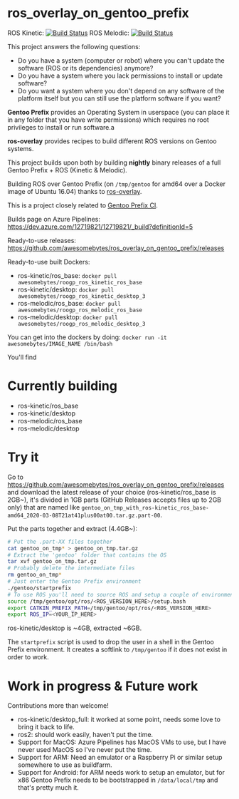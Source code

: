 # ros_overlay_on_gentoo_prefix
ROS Kinetic: [![Build Status](https://dev.azure.com/12719821/12719821/_apis/build/status/awesomebytes.ros_overlay_on_gentoo_prefix?branchName=master)](https://dev.azure.com/12719821/12719821/_build/latest?definitionId=5)
ROS Melodic: [![Build Status](https://dev.azure.com/12719821/12719821/_apis/build/status/awesomebytes.ros_overlay_on_gentoo_prefix?branchName=melodic)](https://dev.azure.com/12719821/12719821/_build/latest?definitionId=5)

This project answers the following questions:

* Do you have a system (computer or robot) where you can't update the software (ROS or its dependencies) anymore?
* Do you have a system where you lack permissions to install or update software?
* Do you want a system where you don't depend on any software of the platform itself but you can still use the platform software if you want?

**Gentoo Prefix** provides an Operating System in userspace (you can place it in any folder that you have write permissions) which requires no root privileges to install or run software.a

**ros-overlay** provides recipes to build different ROS versions on Gentoo systems.

This project builds upon both by building **nightly** binary releases of a full Gentoo Prefix + ROS (Kinetic & Melodic).

Building ROS over Gentoo Prefix (on `/tmp/gentoo` for amd64 over a Docker image of Ubuntu 16.04) thanks to [ros-overlay](https://github.com/ros/ros-overlay).

This is a project closely related to [Gentoo Prefix CI](https://github.com/awesomebytes/gentoo_prefix_ci).

Builds page on Azure Pipelines: https://dev.azure.com/12719821/12719821/_build?definitionId=5

Ready-to-use releases: https://github.com/awesomebytes/ros_overlay_on_gentoo_prefix/releases

Ready-to-use built Dockers:
* ros-kinetic/ros_base: `docker pull awesomebytes/roogp_ros_kinetic_ros_base`
* ros-kinetic/desktop: `docker pull awesomebytes/roogp_ros_kinetic_desktop_3`
* ros-melodic/ros_base: `docker pull awesomebytes/roogp_ros_melodic_ros_base`
* ros-melodic/desktop: `docker pull awesomebytes/roogp_ros_melodic_desktop_3`

You can get into the dockers by doing: `docker run -it awesomebytes/IMAGE_NAME /bin/bash`

You'll find

# Currently building

* ros-kinetic/ros_base
* ros-kinetic/desktop
* ros-melodic/ros_base
* ros-melodic/desktop

# Try it

Go to https://github.com/awesomebytes/ros_overlay_on_gentoo_prefix/releases and download the latest release of your choice (ros-kinetic/ros_base is 2GB~), it's divided in 1GB parts (GitHub Releases accepts files up to 2GB only) that are named like `gentoo_on_tmp_with_ros-kinetic_ros_base-amd64_2020-03-08T21at41plus00at00.tar.gz.part-00`.

Put the parts together and extract (4.4GB~):
```bash
# Put the .part-XX files together
cat gentoo_on_tmp* > gentoo_on_tmp.tar.gz
# Extract the 'gentoo' folder that contains the OS
tar xvf gentoo_on_tmp.tar.gz
# Probably delete the intermediate files
rm gentoo_on_tmp*
# Just enter the Gentoo Prefix environment
./gentoo/startprefix
# To use ROS you'll need to source ROS and setup a couple of environment variables
source /tmp/gentoo/opt/ros/<ROS_VERSION_HERE>/setup.bash
export CATKIN_PREFIX_PATH=/tmp/gentoo/opt/ros/<ROS_VERSION_HERE>
export ROS_IP=<YOUR_IP_HERE>
```

ros-kinetic/desktop is ~4GB, extracted ~6GB.

The `startprefix` script is used to drop the user in a shell in the Gentoo Prefix environment. It creates a softlink to `/tmp/gentoo` if it does not exist in order to work.

# Work in progress & Future work
Contributions more than welcome!

* ros-kinetic/desktop_full: it worked at some point, needs some love to bring it back to life.
* ros2: should work easily, haven't put the time.
* Support for MacOS: Azure Pipelines has MacOS VMs to use, but I have never used MacOS so I've never put the time.
* Support for ARM: Need an emulator or a Raspberry Pi or similar setup somewhere to use as buildfarm.
* Support for Android: for ARM needs work to setup an emulator, but for x86 Gentoo Prefix needs to be bootstrapped in `/data/local/tmp` and that's pretty much it.

